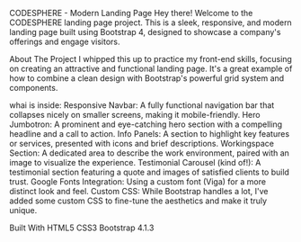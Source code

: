 CODESPHERE - Modern Landing Page
Hey there! Welcome to the CODESPHERE landing page project. This is a sleek, responsive, and modern landing page built using Bootstrap 4, designed to showcase a company's offerings and engage visitors.

About The Project
I whipped this up to practice my front-end skills, focusing on creating an attractive and functional landing page. It's a great example of how to combine a clean design with Bootstrap's powerful grid system and components.

whai is inside:
Responsive Navbar: A fully functional navigation bar that collapses nicely on smaller screens, making it mobile-friendly.
Hero Jumbotron: A prominent and eye-catching hero section with a compelling headline and a call to action.
Info Panels: A section to highlight key features or services, presented with icons and brief descriptions.
Workingspace Section: A dedicated area to describe the work environment, paired with an image to visualize the experience.
Testimonial Carousel (kind of!): A testimonial section featuring a quote and images of satisfied clients to build trust.
Google Fonts Integration: Using a custom font (Viga) for a more distinct look and feel.
Custom CSS: While Bootstrap handles a lot, I've added some custom CSS to fine-tune the aesthetics and make it truly unique.

Built With
HTML5
CSS3
Bootstrap 4.1.3
